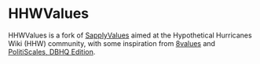 # HHWValues

HHWValues is a fork of [SapplyValues](https://SapplyValues.github.io/) aimed at the Hypothetical Hurricanes Wiki (HHW) community, with some inspiration from [8values](https://8values.github.io/) and [PolitiScales, DBHQ Edition](https://dbhq.github.io/).